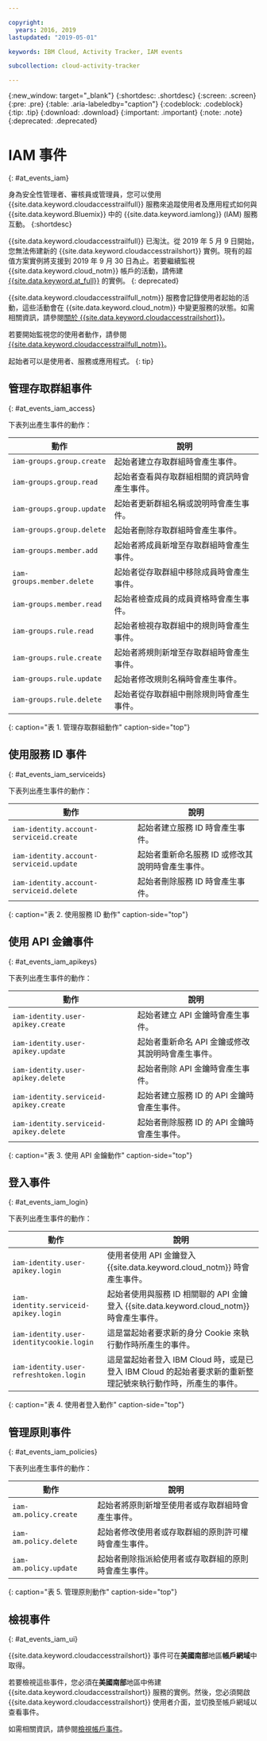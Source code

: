 ```yaml
---

copyright:
  years: 2016, 2019
lastupdated: "2019-05-01"

keywords: IBM Cloud, Activity Tracker, IAM events

subcollection: cloud-activity-tracker

---
```


{:new_window: target="_blank"}
{:shortdesc: .shortdesc}
{:screen: .screen}
{:pre: .pre}
{:table: .aria-labeledby="caption"}
{:codeblock: .codeblock}
{:tip: .tip}
{:download: .download}
{:important: .important}
{:note: .note}
{:deprecated: .deprecated}


# IAM 事件
{: #at_events_iam}

身為安全性管理者、審核員或管理員，您可以使用 {{site.data.keyword.cloudaccesstrailfull}} 服務來追蹤使用者及應用程式如何與 {{site.data.keyword.Bluemix}} 中的 {{site.data.keyword.iamlong}} (IAM) 服務互動。
{:shortdesc}

{{site.data.keyword.cloudaccesstrailfull}} 已淘汰。從 2019 年 5 月 9 日開始，您無法佈建新的 {{site.data.keyword.cloudaccesstrailshort}} 實例。現有的超值方案實例將支援到 2019 年 9 月 30 日為止。若要繼續監視 {{site.data.keyword.cloud_notm}} 帳戶的活動，請佈建 [{{site.data.keyword.at_full}}](/docs/services/Activity-Tracker-with-LogDNA?topic=logdnaat-getting-started#getting-started) 的實例。
{: deprecated}

{{site.data.keyword.cloudaccesstrailfull_notm}} 服務會記錄使用者起始的活動，這些活動會在 {{site.data.keyword.cloud_notm}} 中變更服務的狀態。如需相關資訊，請參閱[關於 {{site.data.keyword.cloudaccesstrailshort}}](/docs/services/cloud-activity-tracker?topic=cloud-activity-tracker-activity_tracker_ov#activity_tracker_ov)。

若要開始監視您的使用者動作，請參閱 [{{site.data.keyword.cloudaccesstrailfull_notm}}](/docs/services/cloud-activity-tracker?topic=cloud-activity-tracker-getting-started)。 

起始者可以是使用者、服務或應用程式。
{: tip}

## 管理存取群組事件
{: #at_events_iam_access}

下表列出產生事件的動作：

|動作|說明|
|----------|---------|
| `iam-groups.group.create`   | 起始者建立存取群組時會產生事件。| 
| `iam-groups.group.read`     | 起始者查看與存取群組相關的資訊時會產生事件。|
| `iam-groups.group.update`   | 起始者更新群組名稱或說明時會產生事件。|
| `iam-groups.group.delete`   | 起始者刪除存取群組時會產生事件。|
| `iam-groups.member.add`     | 起始者將成員新增至存取群組時會產生事件。|
| `iam-groups.member.delete`  | 起始者從存取群組中移除成員時會產生事件。|
| `iam-groups.member.read`    | 起始者檢查成員的成員資格時會產生事件。|
| `iam-groups.rule.read`      | 起始者檢視存取群組中的規則時會產生事件。|
| `iam-groups.rule.create`    | 起始者將規則新增至存取群組時會產生事件。|
| `iam-groups.rule.update`    | 起始者修改規則名稱時會產生事件。|
| `iam-groups.rule.delete`    | 起始者從存取群組中刪除規則時會產生事件。|
{: caption="表 1. 管理存取群組動作" caption-side="top"} 



## 使用服務 ID 事件
{: #at_events_iam_serviceids}

下表列出產生事件的動作：

|動作|說明|
|----------|---------|
| `iam-identity.account-serviceid.create` | 起始者建立服務 ID 時會產生事件。| 
| `iam-identity.account-serviceid.update` | 起始者重新命名服務 ID 或修改其說明時會產生事件。| 
| `iam-identity.account-serviceid.delete` | 起始者刪除服務 ID 時會產生事件。| 
{: caption="表 2. 使用服務 ID 動作" caption-side="top"} 


## 使用 API 金鑰事件
{: #at_events_iam_apikeys}

下表列出產生事件的動作：

|動作|說明|
|----------|---------|
| `iam-identity.user-apikey.create`      | 起始者建立 API 金鑰時會產生事件。| 
| `iam-identity.user-apikey.update`      | 起始者重新命名 API 金鑰或修改其說明時會產生事件。|  
| `iam-identity.user-apikey.delete`      | 起始者刪除 API 金鑰時會產生事件。|  
| `iam-identity.serviceid-apikey.create` | 起始者建立服務 ID 的 API 金鑰時會產生事件。|  
| `iam-identity.serviceid-apikey.delete` | 起始者刪除服務 ID 的 API 金鑰時會產生事件。|  
{: caption="表 3. 使用 API 金鑰動作" caption-side="top"} 


## 登入事件
{: #at_events_iam_login}

下表列出產生事件的動作：

|動作|說明|
|----------|---------|
| `iam-identity.user-apikey.login`         |使用者使用 API 金鑰登入 {{site.data.keyword.cloud_notm}} 時會產生事件。|  
| `iam-identity.serviceid-apikey.login`    |起始者使用與服務 ID 相關聯的 API 金鑰登入 {{site.data.keyword.cloud_notm}} 時會產生事件。|  
| `iam-identity.user-identitycookie.login` | 這是當起始者要求新的身分 Cookie 來執行動作時所產生的事件。|
| `iam-identity.user-refreshtoken.login`   | 這是當起始者登入 IBM Cloud 時，或是已登入 IBM Cloud 的起始者要求新的重新整理記號來執行動作時，所產生的事件。|
{: caption="表 4. 使用者登入動作" caption-side="top"} 


## 管理原則事件
{: #at_events_iam_policies}

下表列出產生事件的動作：

|動作|說明|
|----------|---------|
| `iam-am.policy.create` | 起始者將原則新增至使用者或存取群組時會產生事件。|
| `iam-am.policy.delete` | 起始者修改使用者或存取群組的原則許可權時會產生事件。|
| `iam-am.policy.update` | 起始者刪除指派給使用者或存取群組的原則時會產生事件。|
{: caption="表 5. 管理原則動作" caption-side="top"} 


## 檢視事件
{: #at_events_iam_ui}

{{site.data.keyword.cloudaccesstrailshort}} 事件可在**美國南部**地區**帳戶網域**中取得。

若要檢視這些事件，您必須在**美國南部**地區中佈建 {{site.data.keyword.cloudaccesstrailshort}} 服務的實例。然後，您必須開啟 {{site.data.keyword.cloudaccesstrailshort}} 使用者介面，並切換至帳戶網域以查看事件。 

如需相關資訊，請參閱[檢視帳戶事件](/docs/services/cloud-activity-tracker/how-to/manage-events-ui?topic=cloud-activity-tracker-view_acc_events#view_acc_events_account_events)。




